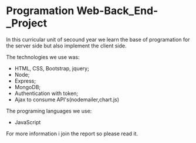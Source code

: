 # Programation Web-Back_End-_Project
In this curricular unit of secound year we learn the base of programation for the server side but also implement the client side.

The technologies we use was:

- HTML, CSS, Bootstrap, jquery;
- Node;
- Express;
- MongoDB;
- Authentication with token;
- Ajax to consume API's(nodemailer,chart.js)

The programing languages we use: 

- JavaScript

For more information i join the report so please read it.
